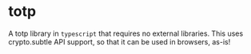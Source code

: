 # totp
A totp library in `typescript` that requires no external libraries.
This uses crypto.subtle API support, so that it can be used in browsers, as-is!
